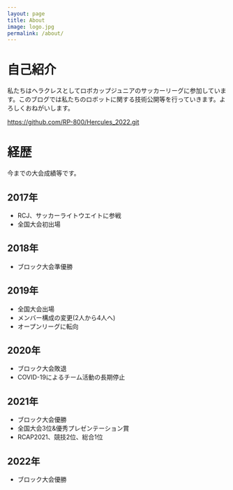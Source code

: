 ```yaml
---
layout: page
title: About
image: logo.jpg
permalink: /about/
---
```

# 自己紹介
私たちはヘラクレスとしてロボカップジュニアのサッカーリーグに参加しています。このブログでは私たちのロボットに関する技術公開等を行っていきます。よろしくおねがいします。

https://github.com/RP-800/Hercules_2022.git

# 経歴
今までの大会成績等です。

## 2017年
- RCJ、サッカーライトウエイトに参戦
- 全国大会初出場

## 2018年
- ブロック大会準優勝

## 2019年
- 全国大会出場
- メンバー構成の変更(2人から4人へ)
- オープンリーグに転向

## 2020年
- ブロック大会敗退
- COVID-19によるチーム活動の長期停止

## 2021年
- ブロック大会優勝
- 全国大会3位&優秀プレゼンテーション賞
- RCAP2021、競技2位、総合1位

## 2022年
- ブロック大会優勝
